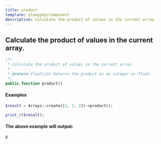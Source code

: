 ```yaml
---
title: product
template: glowyphp/component
description: Calculate the product of values in the current array.
---
```


<h2 class="font-normal text-lg">
Calculate the product of values in the current array.
</h2>

```php
/**
 * Calculate the product of values in the current array.
 *
 * @return float|int Returns the product as an integer or float.
 */
public function product()
```

#### Examples

```php
$result = Arrays::create([2, 2, 2])->product();

print_r($result);
```

#### The above example will output:

```text
8
```
